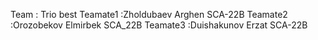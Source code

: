 Team : Trio best
Teamate1 :Zholdubaev Arghen SCA-22B
Teamate2 :Orozobekov Elmirbek SCA_22B
Teamate3 :Duishakunov Erzat SCA-22B
